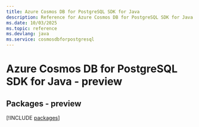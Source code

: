 ```yaml
---
title: Azure Cosmos DB for PostgreSQL SDK for Java
description: Reference for Azure Cosmos DB for PostgreSQL SDK for Java
ms.date: 10/03/2025
ms.topic: reference
ms.devlang: java
ms.service: cosmosdbforpostgresql
---
```

# Azure Cosmos DB for PostgreSQL SDK for Java - preview
## Packages - preview
[!INCLUDE [packages](cosmos-db-for-postgresql-index.md)]
